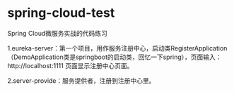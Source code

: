 # spring-cloud-test
Spring Cloud微服务实战的代码练习

1.eureka-server：第一个项目，用作服务注册中心，启动类RegisterApplication（DemoApplication类是springboot的启动类，回忆一下spring），页面输入：http://localhost:1111
页面显示注册中心页面。

2.server-provide：服务提供者，注册到注册中心里。
